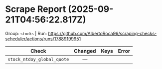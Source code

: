 # Scrape Report (2025-09-21T04:56:22.817Z)

Group: `stocks`  |  Run: https://github.com/AlbertoRoca96/scraping-checks-scheduler/actions/runs/17889199951

| Check | Changed | Keys | Error |
|---|:---:|:--|:--|
| `stock_ntdoy_global_quote` | — |  |  |
